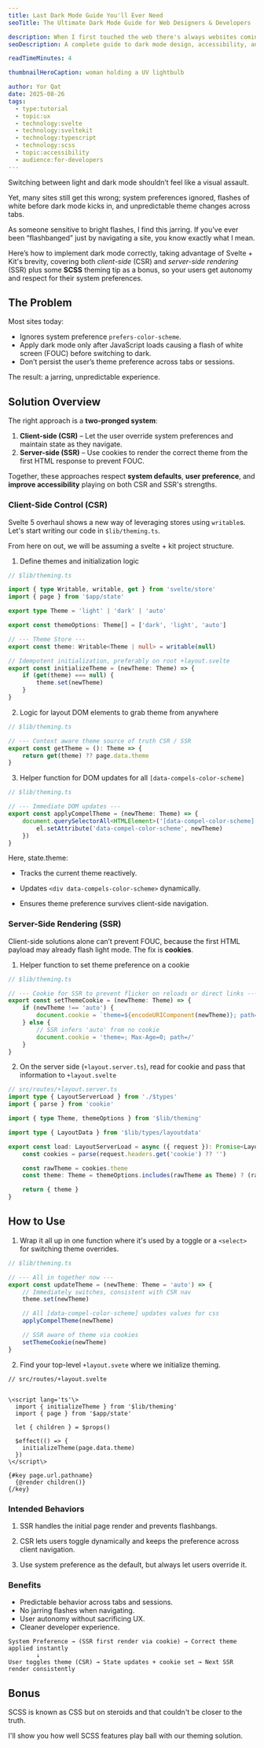 ```yaml
---
title: Last Dark Mode Guide You'll Ever Need
seoTitle: The Ultimate Dark Mode Guide for Web Designers & Developers

description: When I first touched the web there's always websites coming short on dark mode support that I just
seoDescription: A complete guide to dark mode design, accessibility, and performance. Learn how to implement dark mode that works across browsers and devices

readTimeMinutes: 4

thumbnailHeroCaption: woman holding a UV lightbulb

author: Yor Qat
date: 2025-08-26
tags:
  - type:tutorial
  - topic:ux
  - technology:svelte
  - technology:sveltekit
  - technology:typescript
  - technology:scss
  - topic:accessibility
  - audience:for-developers
---
```


Switching between light and dark mode shouldn’t feel like a visual assault.

Yet, many sites still get this wrong; system preferences ignored, flashes of white before dark mode kicks in, and unpredictable theme changes across tabs.

As someone sensitive to bright flashes, I find this jarring. If you’ve ever been “flashbanged” just by navigating a site, you know exactly what I mean.

Here’s how to implement dark mode correctly, taking advantage of Svelte + Kit's brevity, covering both _client-side_ (CSR) and _server-side rendering_ (SSR) plus some **SCSS** theming tip as a bonus, so your users get autonomy and respect for their system preferences.

## The Problem

Most sites today:

- Ignores system preference `prefers-color-scheme`.
- Apply dark mode only after JavaScript loads causing a flash of white screen (FOUC) before switching to dark.
- Don’t persist the user’s theme preference across tabs or sessions.

The result: a jarring, unpredictable experience.

## Solution Overview

The right approach is a **two-pronged system**:

1. **Client-side (CSR)** – Let the user override system preferences and maintain state as they navigate.
2. **Server-side (SSR)** – Use cookies to render the correct theme from the first HTML response to prevent FOUC.

Together, these approaches respect **system defaults**, **user preference**, and **improve accessibility** playing on both CSR and SSR's strengths.

### Client-Side Control (CSR)

Svelte 5 overhaul shows a new way of leveraging stores using `writable`s. Let's start writing our code in `$lib/theming.ts`.

From here on out, we will be assuming a svelte + kit project structure.

1. Define themes and initialization logic

```ts
// $lib/theming.ts

import { type Writable, writable, get } from 'svelte/store'
import { page } from '$app/state'

export type Theme = 'light' | 'dark' | 'auto'

export const themeOptions: Theme[] = ['dark', 'light', 'auto']

// --- Theme Store ---
export const theme: Writable<Theme | null> = writable(null)

// Idempotent initialization, preferably on root +layout.svelte
export const initializeTheme = (newTheme: Theme) => {
	if (get(theme) === null) {
		theme.set(newTheme)
	}
}
```

2. Logic for layout DOM elements to grab theme from anywhere

```ts
// $lib/theming.ts

// --- Context aware theme source of truth CSR / SSR
export const getTheme = (): Theme => {
	return get(theme) ?? page.data.theme
}
```

3. Helper function for DOM updates for all `[data-compels-color-scheme]`

```ts
// $lib/theming.ts

// --- Immediate DOM updates ---
export const applyCompelTheme = (newTheme: Theme) => {
	document.querySelectorAll<HTMLElement>('[data-compel-color-scheme]').forEach((el) => {
		el.setAttribute('data-compel-color-scheme', newTheme)
	})
}
```

Here, state.theme:

- Tracks the current theme reactively.

- Updates `<div data-compels-color-scheme>` dynamically.

- Ensures theme preference survives client-side navigation.

### Server-Side Rendering (SSR)

Client-side solutions alone can’t prevent FOUC, because the first HTML payload may already flash light mode. The fix is **cookies**.

1. Helper function to set theme preference on a cookie

```ts
// $lib/theming.ts

// --- Cookie for SSR to prevent flicker on reloads or direct links ---
export const setThemeCookie = (newTheme: Theme) => {
	if (newTheme !== 'auto') {
		document.cookie = `theme=${encodeURIComponent(newTheme)}; path=/; max-age=${60 * 60 * 24 * 365}`
	} else {
		// SSR infers 'auto' from no cookie
		document.cookie = 'theme=; Max-Age=0; path=/'
	}
}
```

2. On the server side (`+layout.server.ts`), read for cookie and pass that information to `+layout.svelte`

```ts
// src/routes/+layout.server.ts
import type { LayoutServerLoad } from './$types'
import { parse } from 'cookie'

import { type Theme, themeOptions } from '$lib/theming'

import type { LayoutData } from '$lib/types/layoutdata'

export const load: LayoutServerLoad = async ({ request }): Promise<LayoutData> => {
	const cookies = parse(request.headers.get('cookie') ?? '')

	const rawTheme = cookies.theme
	const theme: Theme = themeOptions.includes(rawTheme as Theme) ? (rawTheme as Theme) : 'auto'

	return { theme }
}
```

## How to Use

1. Wrap it all up in one function where it's used by a toggle or a `<select>` for switching theme overrides.

```ts
// $lib/theming.ts

// --- All in together now ---
export const updateTheme = (newTheme: Theme = 'auto') => {
	// Immediately switches, consistent with CSR nav
	theme.set(newTheme)

	// All [data-compel-color-scheme] updates values for css
	applyCompelTheme(newTheme)

	// SSR aware of theme via cookies
	setThemeCookie(newTheme)
}
```

2. Find your top-level `+layout.svete` where we initialize theming.

```svelte
// src/routes/+layout.svelte


\<script lang='ts'\>
  import { initializeTheme } from '$lib/theming'
  import { page } from '$app/state'

  let { children } = $props()

  $effect(() => {
    initializeTheme(page.data.theme)
  })
\</script\>

{#key page.url.pathname}
  {@render children()}
{/key}
```

### Intended Behaviors

1. SSR handles the initial page render and prevents flashbangs.

2. CSR lets users toggle dynamically and keeps the preference across client navigation.

3. Use system preference as the default, but always let users override it.

### Benefits

- Predictable behavior across tabs and sessions.
- No jarring flashes when navigating.
- User autonomy without sacrificing UX.
- Cleaner developer experience.

```
System Preference → (SSR first render via cookie) → Correct theme applied instantly
        ↓
User toggles theme (CSR) → State updates + cookie set → Next SSR render consistently
```

## Bonus

SCSS is known as CSS but on steroids and that couldn't be closer to the truth.

I'll show you how well SCSS features play ball with our theming solution.
